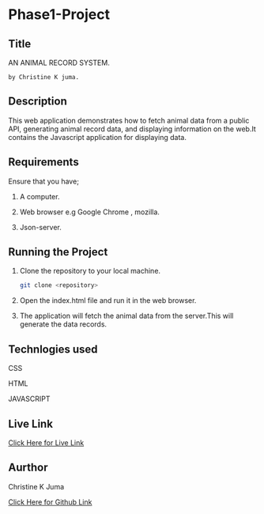 # Phase1-Project
## Title
AN ANIMAL RECORD SYSTEM.

    by Christine K juma.

  ## Description
This web application demonstrates how to fetch animal data from a public API, generating animal record data, and displaying information on the web.It contains the Javascript application for displaying data.

  ## Requirements
Ensure that you have;

1. A computer. 

2. Web browser e.g Google Chrome , mozilla. 

3. Json-server.

  ## Running the Project
1. Clone the repository to your local machine. 

   ```bash
   git clone <repository>
   ``` 

2. Open the index.html file and run it in the web browser. 

3. The application will fetch the animal data from the server.This will generate the data records. 



  ## Technlogies used
  CSS

  HTML

  JAVASCRIPT

 ## Live Link

 [Click Here for Live Link](https://christine-m9.github.io/Phase1-Project/)

  ## Aurthor

  Christine K Juma

[Click Here for Github Link](https://github.com/christine-M9)